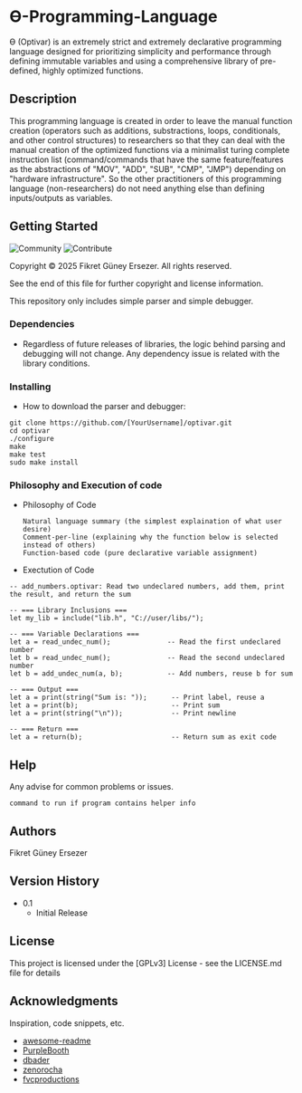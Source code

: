 
# Ɵ-Programming-Language
Ɵ (Optivar) is an extremely strict and extremely declarative programming language designed for prioritizing simplicity and performance through defining immutable variables and using a comprehensive library of pre-defined, highly optimized functions. 

## Description
This programming language is created in order to leave the manual function creation (operators such as additions, substractions, loops, conditionals, and other control structures) to researchers so that they can deal with the manual creation of the optimized functions via a minimalist turing complete instruction list (command/commands that have the same feature/features as the abstractions of "MOV", "ADD", "SUB", "CMP", "JMP") depending on "hardware infrastructure". So the other practitioners of this programming language (non-researchers) do not need anything else than defining inputs/outputs as variables.

## Getting Started

![Community](https://img.shields.io/badge/community-join-blue.svg) ![Contribute](https://img.shields.io/badge/contribute-join-yellow.svg)

Copyright © 2025 Fikret Güney Ersezer. All rights reserved.

See the end of this file for further copyright and license information.

This repository only includes simple parser and simple debugger.

### Dependencies

* Regardless of future releases of libraries, the logic behind parsing and debugging will not change. Any dependency issue is related with the library conditions.

### Installing

* How to download the parser and debugger:
  
```
git clone https://github.com/[YourUsername]/optivar.git
cd optivar
./configure
make
make test
sudo make install
```
  

### Philosophy and Execution of code

* Philosophy of Code
  
  ```
  Natural language summary (the simplest explaination of what user desire)
  Comment-per-line (explaining why the function below is selected instead of others)
  Function-based code (pure declarative variable assignment)
  ```

* Exectution of Code

```
-- add_numbers.optivar: Read two undeclared numbers, add them, print the result, and return the sum

-- === Library Inclusions ===
let my_lib = include("lib.h", "C://user/libs/");

-- === Variable Declarations ===
let a = read_undec_num();              -- Read the first undeclared number
let b = read_undec_num();              -- Read the second undeclared number
let b = add_undec_num(a, b);           -- Add numbers, reuse b for sum

-- === Output ===
let a = print(string("Sum is: "));      -- Print label, reuse a
let a = print(b);                       -- Print sum
let a = print(string("\n"));            -- Print newline

-- === Return ===
let a = return(b);                      -- Return sum as exit code
```

## Help

Any advise for common problems or issues.
```
command to run if program contains helper info
```

## Authors
Fikret Güney Ersezer

## Version History

* 0.1
    * Initial Release

## License

This project is licensed under the [GPLv3] License - see the LICENSE.md file for details

## Acknowledgments

Inspiration, code snippets, etc.
* [awesome-readme](https://github.com/matiassingers/awesome-readme)
* [PurpleBooth](https://gist.github.com/PurpleBooth/109311bb0361f32d87a2)
* [dbader](https://github.com/dbader/readme-template)
* [zenorocha](https://gist.github.com/zenorocha/4526327)
* [fvcproductions](https://gist.github.com/fvcproductions/1bfc2d4aecb01a834b46)

